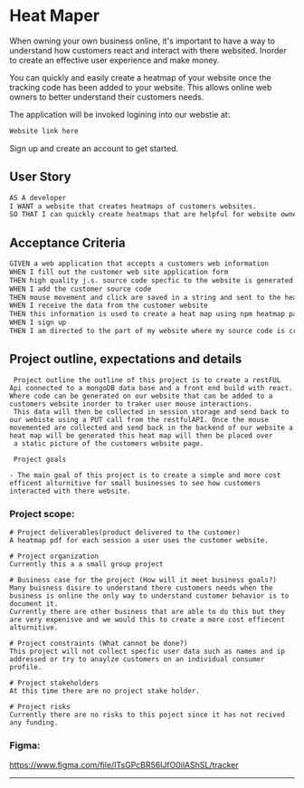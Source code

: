 # Heat Maper

When owning your own business online, it's important to have a way to understand how customers react and interact with there websited. Inorder to create an effective user experience and make money.

You can quickly and easily create a heatmap of your website once the tracking code has been added to your website. This allows  online web owners to better understand their customers needs.

The application will be invoked logining into our webstie at:

```bash
Website link here
```

Sign up and create an account to get started.

## User Story

```md
AS A developer
I WANT a website that creates heatmaps of customers websites.
SO THAT I can quickly create heatmaps that are helpful for website owners
```

## Acceptance Criteria

```md
GIVEN a web application that accepts a customers web information
WHEN I fill out the customer web site application form 
THEN high quality j.s. source code specfic to the website is generated which can be added to the customers website to the index.html and descriptive instruction on how to add the code and a short walk though video is present on the website
WHEN I add the customer source code 
THEN mouse movement and click are saved in a string and sent to the heatmap website after each user session after it ends
WHEN I receive the data from the customer website 
THEN this information is used to create a heat map using npm heatmap package
WHEN I sign up 
THEN I am directed to the part of my website where my source code is created
```

## Project outline, expectations and details



```
 Project outline the outline of this project is to create a restFUL Api connected to a mongoDB data base and a front end build with react. Where code can be generated on our website that can be added to a customers website inorder to traker user mouse interactions. 
 This data will then be collected in session storage and send back to our webiste using a PUT call from the restfulAPI. Once the mouse movemented are collected and send back in the backend of our website a heat map will be generated this heat map will then be placed over
 a static picture of the customers website page.
```


```
 Project goals

- The main goal of this project is to create a simple and more cost efficent alturnitive for small businesses to see how customers interacted with there website.
```


### Project scope:

```
# Project deliverables(product delivered to the customer)
A heatmap pdf for each session a user uses the customer website. 

# Project organization
Currently this a a small group project

# Business case for the project (How will it meet business goals?)
Many buisness disire to understand there customers needs when the business is online the only way to understand customer behavior is to document it.
Currently there are other business that are able to do this but they are very expenisve and we would this to create a more cost effiecent alturnitive.

# Project constraints (What cannot be done?)
This project will not collect specfic user data such as names and ip addressed or try to anaylze customers on an individual consumer profile.

# Project stakeholders
At this time there are no project stake holder.

# Project risks
Currently there are no risks to this poject since it has not recived any funding.
```



### Figma:

https://www.figma.com/file/ITsGPcBR56lJfO0ilAShSL/tracker


---
